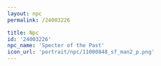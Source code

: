 ```yaml
---
layout: npc
permalink: /24003226

title: Npc
id: '24003226'
npc_name: 'Specter of the Past'
icon_url: 'portrait/npc/11000848_sf_man2_p.png'
---
```

